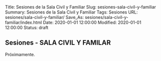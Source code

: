 Title: Sesiones de la Sala Civil y Familiar
Slug: sesiones-sala-civil-y-familiar
Summary: Sesiones de la Sala Civil y Familiar
Tags: Sesiones
URL: sesiones/sala-civil-y-familiar/
Save_As: sesiones/sala-civil-y-familiar/index.html
Date: 2020-01-01 12:00:00
Modified: 2020-01-01 12:00:00
Status: draft

## Sesiones - SALA CIVIL Y FAMILAR

Próximamente.



